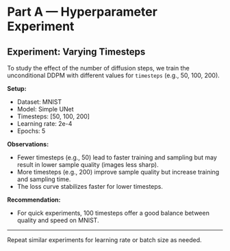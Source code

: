 # Part A — Hyperparameter Experiment

## Experiment: Varying Timesteps

To study the effect of the number of diffusion steps, we train the unconditional DDPM with different values for `timesteps` (e.g., 50, 100, 200).

**Setup:**
- Dataset: MNIST
- Model: Simple UNet
- Timesteps: [50, 100, 200]
- Learning rate: 2e-4
- Epochs: 5

**Observations:**
- Fewer timesteps (e.g., 50) lead to faster training and sampling but may result in lower sample quality (images less sharp).
- More timesteps (e.g., 200) improve sample quality but increase training and sampling time.
- The loss curve stabilizes faster for lower timesteps.

**Recommendation:**
- For quick experiments, 100 timesteps offer a good balance between quality and speed on MNIST.

---

Repeat similar experiments for learning rate or batch size as needed.

